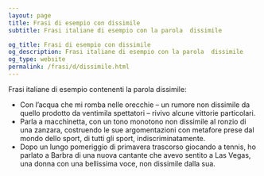 ```yaml
---
layout: page
title: Frasi di esempio con dissimile 
subtitle: Frasi italiane di esempio con la parola  dissimile

og_title: Frasi di esempio con dissimile 
og_description: Frasi italiane di esempio con la parola  dissimile
og_type: website
permalink: /frasi/d/dissimile.html
---
```


Frasi italiane di esempio contenenti la parola dissimile:


- Con l’acqua che mi romba nelle orecchie – un rumore non dissimile da quello prodotto da ventimila spettatori – rivivo alcune vittorie particolari.
- Parla a macchinetta, con un tono monotono non dissimile al ronzio di una zanzara, costruendo le sue argomentazioni con metafore prese dal mondo dello sport, di tutti gli sport, indiscriminatamente.
- Dopo un lungo pomeriggio di primavera trascorso giocando a tennis, ho parlato a Barbra di una nuova cantante che avevo sentito a Las Vegas, una donna con una bellissima voce, non dissimile dalla sua.
